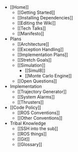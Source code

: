 * [[Home]]
    * [[Getting Started]]
    * [[Installing Dependencies]]
    * [[Editing the Wiki]]
    * [[Tech Talks]]
    * [[Manifesto]]
* Plans
    * [[Architecture]]
    * [[Exception Handling]]
    * [[Implementation Plans]]
    * [[Stretch Goals]]
    * [[Simulation]]
        * [[Simul8]]
        * [[Monte Carlo Engine]]
    * [[Open Questions]]
* Implementation
    * [[Trajectory Generator]]
    * [[System Alarms]]
    * [[Thrusters]]
* [[Code Policy]]
    * [[ROS Conventions]]
    * [[Other Conventions]]
* Tribal Knowledge
    * [[SSH into the sub]]
    * [[ROS things]]
    * [[Git]]
    * [[Glossary]]